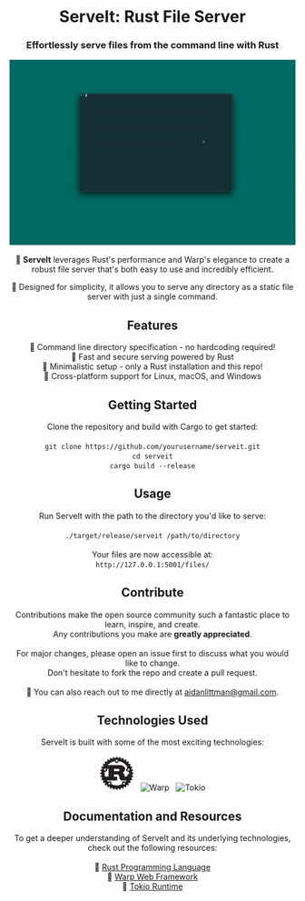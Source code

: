 <h1 align="center">ServeIt: Rust File Server</h1>
<h3 align="center">Effortlessly serve files from the command line with Rust</h3>

<div align="center">
  <img src="./serveit-demo.gif" alt="ServeIt in action" width="600">
</div>

<p align="center">🚀 <strong>ServeIt</strong> leverages Rust's performance and Warp's elegance to create a robust file server that's both easy to use and incredibly efficient.</p>
<p align="center">🌱 Designed for simplicity, it allows you to serve any directory as a static file server with just a single command.</p>

<h2 align="center">Features</h2>
<p align="center">
  🔹 Command line directory specification - no hardcoding required!<br>
  🔹 Fast and secure serving powered by Rust<br>
  🔹 Minimalistic setup - only a Rust installation and this repo!<br>
  🔹 Cross-platform support for Linux, macOS, and Windows<br>
</p>

<h2 align="center">Getting Started</h2>
<p align="center">
  Clone the repository and build with Cargo to get started:<br><br>
  <code>git clone https://github.com/yourusername/serveit.git</code><br>
  <code>cd serveit</code><br>
  <code>cargo build --release</code><br>
</p>

<h2 align="center">Usage</h2>
<p align="center">
  Run ServeIt with the path to the directory you'd like to serve:<br><br>
  <code>./target/release/serveit /path/to/directory</code><br><br>
  Your files are now accessible at:<br>
  <code>http://127.0.0.1:5001/files/</code>
</p>

<h2 align="center">Contribute</h2>
<p align="center">
  Contributions make the open source community such a fantastic place to learn, inspire, and create.<br>
  Any contributions you make are <strong>greatly appreciated</strong>.<br><br>
  For major changes, please open an issue first to discuss what you would like to change.<br>
  Don't hesitate to fork the repo and create a pull request.<br><br>
  📧 You can also reach out to me directly at <a href="mailto:aidanlittman@gmail.com">aidanlittman@gmail.com</a>.
</p>

<h2 align="center">Technologies Used</h2>
<p align="center">
  ServeIt is built with some of the most exciting technologies:<br><br>
  <img height="60" src="https://raw.githubusercontent.com/github/explore/main/topics/rust/rust.png" alt="Rust">&nbsp;&nbsp;
  <img height="60" src="https://assets-global.website-files.com/64b6f3636f598299028e8577/64b6fff736b756d139bd9f99_Logo%20-%20Warp.svg" alt="Warp">&nbsp;&nbsp;
  <img height="60" src="https://avatars.githubusercontent.com/u/565743?s=200&v=4" alt="Tokio">
</p>

<h2 align="center">Documentation and Resources</h2>
<p align="center">
  To get a deeper understanding of ServeIt and its underlying technologies, check out the following resources:<br><br>
  🔗 <a href="https://www.rust-lang.org/">Rust Programming Language</a><br>
  🔗 <a href="https://github.com/seanmonstar/warp">Warp Web Framework</a><br>
  🔗 <a href="https://tokio.rs/">Tokio Runtime</a><br>
</p>
